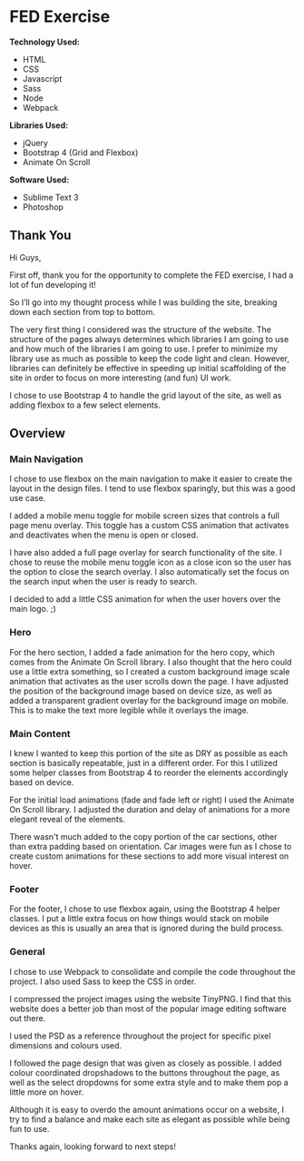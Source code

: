# FED Exercise

**Technology Used:**

* HTML
* CSS
* Javascript
* Sass
* Node
* Webpack

**Libraries Used:**

* jQuery
* Bootstrap 4 (Grid and Flexbox)
* Animate On Scroll

**Software Used:**

* Sublime Text 3
* Photoshop

## Thank You

Hi Guys,

First off, thank you for the opportunity to complete the FED exercise, I had a lot of fun developing it!

So I’ll go into my thought process while I was building the site, breaking down each section from top to bottom.

The very first thing I considered was the structure of the website. The structure of the pages always determines which libraries I am going to use and how much of the libraries I am going to use. I prefer to minimize my library use as much as possible to keep the code light and clean. However, libraries can definitely be effective in speeding up initial scaffolding of the site in order to focus on more interesting (and fun) UI work.

I chose to use Bootstrap 4 to handle the grid layout of the site, as well as adding flexbox to a few select elements.

## Overview

### Main Navigation

I chose to use flexbox on the main navigation to make it easier to create the layout in the design files. I tend to use flexbox sparingly, but this was a good use case.

I added a mobile menu toggle for mobile screen sizes that controls a full page menu overlay. This toggle has a custom CSS animation that activates and deactivates when the menu is open or closed.

I have also added a full page overlay for search functionality of the site. I chose to reuse the mobile menu toggle icon as a close icon so the user has the option to close the search overlay. I also automatically set the focus on the search input when the user is ready to search.

I decided to add a little CSS animation for when the user hovers over the main logo. ;)


### Hero

For the hero section, I added a fade animation for the hero copy, which comes from the Animate On Scroll library. I also thought that the hero could use a little extra something, so I created a custom background image scale animation that activates as the user scrolls down the page. I have adjusted the position of the background image based on device size, as well as added a transparent gradient overlay for the background image on mobile. This is to make the text more legible while it overlays the image.

### Main Content

I knew I wanted to keep this portion of the site as DRY as possible as each section is basically repeatable, just in a different order. For this I utilized some helper classes from Bootstrap 4 to reorder the elements accordingly based on device.

For the initial load animations (fade and fade left or right) I used the Animate On Scroll library. I adjusted the duration and delay of animations for a more elegant reveal of the elements.

There wasn't much added to the copy portion of the car sections, other than extra padding based on orientation. Car images were fun as I chose to create custom animations for these sections to add more visual interest on hover.


### Footer

For the footer, I chose to use flexbox again, using the Bootstrap 4 helper classes. I put a little extra focus on how things would stack on mobile devices as this is usually an area that is ignored during the build process.


### General

I chose to use Webpack to consolidate and compile the code throughout the project. I also used Sass to keep the CSS in order.

I compressed the project images using the website TinyPNG. I find that this website does a better job than most of the popular image editing software out there.

I used the PSD as a reference throughout the project for specific pixel dimensions and colours used.

I followed the page design that was given as closely as possible. I added colour coordinated dropshadows to the buttons throughout the page, as well as the select dropdowns for some extra style and to make them pop a little more on hover.

Although it is easy to overdo the amount animations occur on a website, I try to find a balance and make each site as elegant as possible while being fun to use.



Thanks again, looking forward to next steps!
